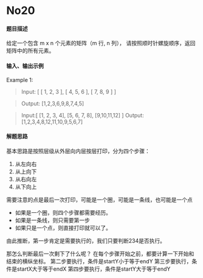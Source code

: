 # No20
#### 题目描述
给定一个包含 m x n 个元素的矩阵（m 行, n 列），
请按照顺时针螺旋顺序，返回矩阵中的所有元素。
#### 输入、输出示例
Example 1:
> Input: [
          [ 1, 2, 3 ],
          [ 4, 5, 6 ],
          [ 7, 8, 9 ]
         ]

> Output: [1,2,3,6,9,8,7,4,5]

> Input:[
          [1, 2, 3, 4],
          [5, 6, 7, 8],
          [9,10,11,12]
        ]
> Output: [1,2,3,4,8,12,11,10,9,5,6,7]


#### 解题思路
基本思路是按照层级从外层向内层按层打印，分为四个步骤：
1. 从左向右
2. 从上向下
3. 从右向左
4. 从下向上

需要注意的点是最后一次打印，可能是一个圈，可能是一条线，也可能是一个点
- 如果是一个圈，则四个步骤都需要经历。
- 如果是一条线，则只需要第一步
- 如果只是一个点，则直接打印就可以了。

由此推断，第一步肯定是需要执行的，我们只要判断234是否执行。

那怎么判断最后一次剩下了什么呢？
在每个步骤开始之前，都要计算一下开始和结束的横纵坐标。
第二步要执行，条件是startY小于等于endY
第三步要执行，条件是startX大于等于endX
第四步要执行，条件是startY大于等于endY